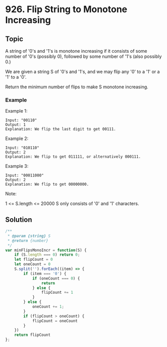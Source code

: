 # 926. Flip String to Monotone Increasing

## Topic

A string of '0's and '1's is monotone increasing if it consists of some number of '0's (possibly 0), followed by some number of '1's (also possibly 0.)

We are given a string S of '0's and '1's, and we may flip any '0' to a '1' or a '1' to a '0'.

Return the minimum number of flips to make S monotone increasing.

### Example

Example 1:

```
Input: "00110"
Output: 1
Explanation: We flip the last digit to get 00111.
```

Example 2:

```
Input: "010110"
Output: 2
Explanation: We flip to get 011111, or alternatively 000111.
```

Example 3:

```
Input: "00011000"
Output: 2
Explanation: We flip to get 00000000.
```

Note:

1 <= S.length <= 20000
S only consists of '0' and '1' characters.

## Solution

```js
/**
 * @param {string} S
 * @return {number}
 */
var minFlipsMonoIncr = function(S) {
    if (S.length === 0) return 0;
    let flipCount = 0
    let oneCount = 0
    S.split('').forEach((item) => {
        if (item === '0') {
            if (oneCount === 0) {
                return
            } else {
                flipCount += 1
            }
        } else {
            oneCount += 1;
        }
        if (flipCount > oneCount) {
            flipCount = oneCount
        }
    })
    return flipCount
};
```

